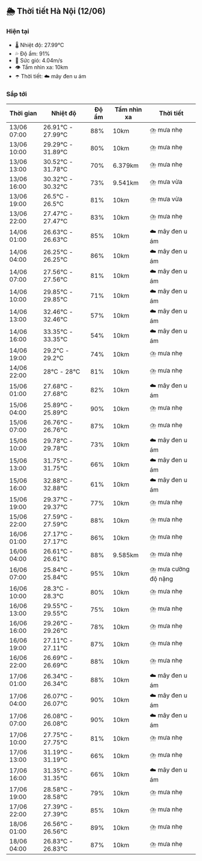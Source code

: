 ## 🌦️ Thời tiết Hà Nội (12/06)

### Hiện tại

- 🌡️ Nhiệt độ: 27.99℃
- 💦 Độ ẩm: 91%
- 💨 Sức gió: 4.04m/s
- 👁️ Tầm nhìn xa: 10km
- ☂️ Thời tiết: ☁️ mây đen u ám

### Sắp tới

| Thời gian | Nhiệt độ | Độ ẩm | Tầm nhìn xa | Thời tiết |
| --- | --- | --- | --- | --- |
| 13/06 07:00 | 26.91℃ - 27.99℃ | 88% | 10km | ⛈️ mưa nhẹ |
| 13/06 10:00 | 29.29℃ - 31.89℃ | 80% | 10km | ⛈️ mưa nhẹ |
| 13/06 13:00 | 30.52℃ - 31.78℃ | 70% | 6.379km | ⛈️ mưa nhẹ |
| 13/06 16:00 | 30.32℃ - 30.32℃ | 73% | 9.541km | ⛈️ mưa vừa |
| 13/06 19:00 | 26.5℃ - 26.5℃ | 81% | 10km | ⛈️ mưa vừa |
| 13/06 22:00 | 27.47℃ - 27.47℃ | 83% | 10km | ⛈️ mưa nhẹ |
| 14/06 01:00 | 26.63℃ - 26.63℃ | 85% | 10km | ☁️ mây đen u ám |
| 14/06 04:00 | 26.25℃ - 26.25℃ | 86% | 10km | ☁️ mây đen u ám |
| 14/06 07:00 | 27.56℃ - 27.56℃ | 81% | 10km | ☁️ mây đen u ám |
| 14/06 10:00 | 29.85℃ - 29.85℃ | 71% | 10km | ☁️ mây đen u ám |
| 14/06 13:00 | 32.46℃ - 32.46℃ | 57% | 10km | ☁️ mây đen u ám |
| 14/06 16:00 | 33.35℃ - 33.35℃ | 54% | 10km | ☁️ mây đen u ám |
| 14/06 19:00 | 29.2℃ - 29.2℃ | 74% | 10km | ⛈️ mưa nhẹ |
| 14/06 22:00 | 28℃ - 28℃ | 81% | 10km | ⛈️ mưa nhẹ |
| 15/06 01:00 | 27.68℃ - 27.68℃ | 82% | 10km | ☁️ mây đen u ám |
| 15/06 04:00 | 25.89℃ - 25.89℃ | 90% | 10km | ⛈️ mưa nhẹ |
| 15/06 07:00 | 26.76℃ - 26.76℃ | 87% | 10km | ⛈️ mưa nhẹ |
| 15/06 10:00 | 29.78℃ - 29.78℃ | 73% | 10km | ☁️ mây đen u ám |
| 15/06 13:00 | 31.75℃ - 31.75℃ | 66% | 10km | ☁️ mây đen u ám |
| 15/06 16:00 | 32.88℃ - 32.88℃ | 61% | 10km | ☁️ mây đen u ám |
| 15/06 19:00 | 29.37℃ - 29.37℃ | 77% | 10km | ⛈️ mưa nhẹ |
| 15/06 22:00 | 27.59℃ - 27.59℃ | 88% | 10km | ⛈️ mưa nhẹ |
| 16/06 01:00 | 27.17℃ - 27.17℃ | 86% | 10km | ⛈️ mưa nhẹ |
| 16/06 04:00 | 26.61℃ - 26.61℃ | 88% | 9.585km | ⛈️ mưa nhẹ |
| 16/06 07:00 | 25.84℃ - 25.84℃ | 95% | 10km | ⛈️ mưa cường độ nặng |
| 16/06 10:00 | 28.3℃ - 28.3℃ | 80% | 10km | ⛈️ mưa nhẹ |
| 16/06 13:00 | 29.55℃ - 29.55℃ | 75% | 10km | ⛈️ mưa nhẹ |
| 16/06 16:00 | 29.26℃ - 29.26℃ | 78% | 10km | ⛈️ mưa nhẹ |
| 16/06 19:00 | 27.11℃ - 27.11℃ | 87% | 10km | ⛈️ mưa nhẹ |
| 16/06 22:00 | 26.69℃ - 26.69℃ | 88% | 10km | ⛈️ mưa nhẹ |
| 17/06 01:00 | 26.34℃ - 26.34℃ | 88% | 10km | ☁️ mây đen u ám |
| 17/06 04:00 | 26.07℃ - 26.07℃ | 90% | 10km | ☁️ mây đen u ám |
| 17/06 07:00 | 26.08℃ - 26.08℃ | 90% | 10km | ☁️ mây đen u ám |
| 17/06 10:00 | 27.75℃ - 27.75℃ | 81% | 10km | ⛈️ mưa nhẹ |
| 17/06 13:00 | 31.19℃ - 31.19℃ | 66% | 10km | ⛈️ mưa nhẹ |
| 17/06 16:00 | 31.35℃ - 31.35℃ | 66% | 10km | ☁️ mây đen u ám |
| 17/06 19:00 | 28.58℃ - 28.58℃ | 79% | 10km | ⛈️ mưa nhẹ |
| 17/06 22:00 | 27.39℃ - 27.39℃ | 85% | 10km | ⛈️ mưa nhẹ |
| 18/06 01:00 | 26.56℃ - 26.56℃ | 89% | 10km | ⛈️ mưa nhẹ |
| 18/06 04:00 | 26.83℃ - 26.83℃ | 87% | 10km | ⛈️ mưa nhẹ |
